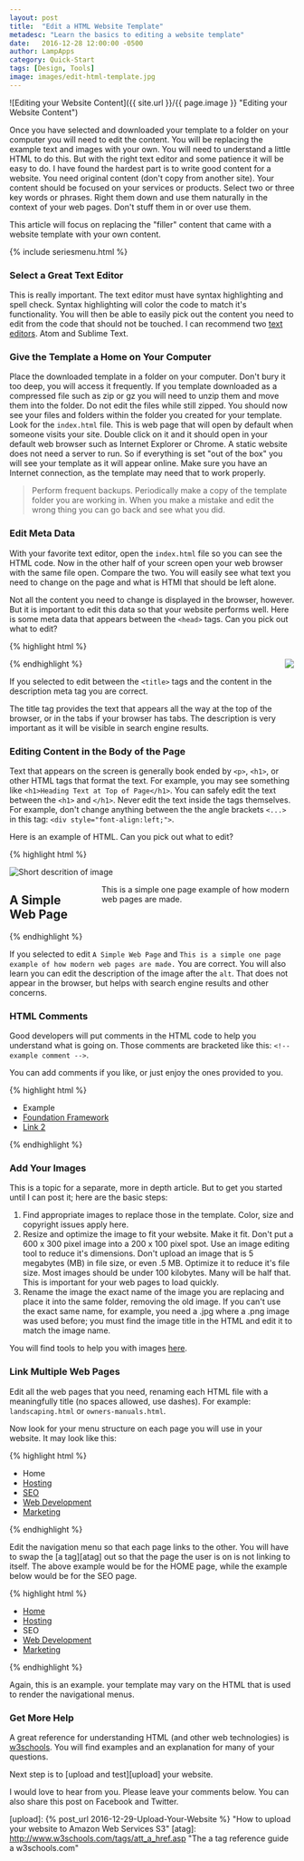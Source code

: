 ```yaml
---
layout: post
title:  "Edit a HTML Website Template"
metadesc: "Learn the basics to editing a website template"
date:   2016-12-28 12:00:00 -0500
author: LampApps
category: Quick-Start
tags: [Design, Tools]
image: images/edit-html-template.jpg
---
```


![Editing your Website Content]({{ site.url }}/{{ page.image }} "Editing your Website Content")

Once you have selected and downloaded your template to a folder on your computer you will need to edit the content. You will be replacing the example text and images with your own. You will need to understand a little HTML to do this. But with the right text editor and some patience it will be easy to do. I have found the hardest part is to write good content for a website. You need original content (don't copy from another site). Your content should be focused on your services or products. Select two or three key words or phrases. Right them down and use them naturally in the context of your web pages. Don't stuff them in or over use them.

This article will focus on replacing the "filler" content that came with a website template with your own content.

<!--more-->

{% include seriesmenu.html %}

### Select a Great Text Editor

This is really important. The text editor must have syntax highlighting and spell check. Syntax highlighting will color the code to match it's functionality. You will then be able to easily pick out the content you need to edit from the code that should not be touched. I can recommend two [text editors][texteditors]. Atom and Sublime Text.

### Give the Template a Home on Your Computer

Place the downloaded template in a folder on your computer. Don't bury it too deep, you will access it frequently. If you template downloaded as a compressed file such as zip or gz you will need to unzip them and move them into the folder. Do not edit the files while still zipped. You should now see your files and folders within the folder you created for your template. Look for the `index.html` file. This is web page that will open by default when someone visits your site. Double click on it and it should open in your default web browser such as Internet Explorer or Chrome. A static website does not need a server to run. So if everything is set "out of the box" you will see your template as it will appear online. Make sure you have an Internet connection, as the template may need that to work properly.

> Perform frequent backups. Periodically make a copy of the template folder you are working in. When you make a mistake and edit the wrong thing you can go back and see what you did.

### Edit Meta Data

With your favorite text editor, open the `index.html` file so you can see the HTML code. Now in the other half of your screen open your web browser with the same file open. Compare the two. You will easily see what text you need to change on the page and what is HTMl that should be left alone.

Not all the content you need to change is displayed in the browser, however. But it is important to edit this data so that your website performs well. Here is some meta data that appears between the `<head>` tags. Can you pick out what to edit?

{% highlight html %}
<head>
    <meta charset="utf-8" />
    <meta name="viewport" content="width=device-width, initial-scale=1.0" />
    <title>Example Web Page - Appears at the top of the browser</title>
    <meta name="description" content="This should describe the contents of the page.">
    <link rel="stylesheet" href="http://dhbhdrzi4tiry.cloudfront.net/cdn/sites/foundation.min.css">
</head>
{% endhighlight %}

<div style="margin-bottom: 25px; float: right; margin-left: 20px;">  
<a href="https://www.amazon.com/Smarter-Way-Learn-HTML-CSS-ebook/dp/B00ULX5FT2/ref=as_li_ss_il?ie=UTF8&qid=1486319569&sr=8-2&keywords=learn+html&linkCode=li3&tag=lampapps-20&linkId=75a74f05f041e3dda03ec981bacf18e4" target="_blank"><img border="0" src="//ws-na.amazon-adsystem.com/widgets/q?_encoding=UTF8&ASIN=B00ULX5FT2&Format=_SL250_&ID=AsinImage&MarketPlace=US&ServiceVersion=20070822&WS=1&tag=lampapps-20" ></a><img src="https://ir-na.amazon-adsystem.com/e/ir?t=lampapps-20&l=li3&o=1&a=B00ULX5FT2" width="1" height="1" border="0" alt="" style="border:none !important; margin:0px !important;" />
</div>

If you selected to edit between the `<title>` tags and the content in the description meta tag you are correct.

The title tag provides the text that appears all the way at the top of the browser, or in the tabs if your browser has tabs. The description is very important as it will be visible in search engine results.

### Editing Content in the Body of the Page

Text that appears on the screen is generally book ended by `<p>`, `<h1>`, or other HTML tags that format the text. For example, you may see something like `<h1>Heading Text at Top of Page</h1>`.  You can safely edit the text between the `<h1>` and `</h1>`. Never edit the text inside the tags themselves. For example, don't change anything between the the angle brackets `<...>` in this tag: `<div style="font-align:left;">`.

Here is an example of HTML. Can you pick out what to edit?

{% highlight html %}
<div class="row">
    <div class="medium-6 columns medium-push-6">
        <img class="thumbnail" alt="Short descrition of image" src="/images/exmpleimage.jpg">
    </div>
    <div class="medium-6 columns medium-pull-6">
        <h2>A Simple Web Page</h2>
        <p>This is a simple one page example of how modern web pages are made.</p>
    </div>
</div>
{% endhighlight %}

If you selected to edit `A Simple Web Page` and `This is a simple one page example of how modern web pages are made.` You are correct. You will also learn you can edit the description of the image after the `alt`. That does not appear in the browser, but helps with search engine results and other concerns.

### HTML Comments

Good developers will put comments in the HTML code to help you understand what is going on. Those comments are bracketed like this: `<!-- example comment -->`.

You can add comments if you like, or just enjoy the ones provided to you.

{% highlight html %}
    <!-- Start Top Navigation Bar -->
    <div class="top-bar">
      <div class="top-bar-left">
        <ul class="menu">
          <li class="menu-text">Example</li>
          <li><a href="http://foundation.zurb.com/">Foundation Framework</a></li>
          <li><a href="/link2.html">Link 2</a></li>
        </ul>
      </div>
    </div>
    <!-- End Top Navigation Bar -->
{% endhighlight %}

### Add Your Images

This is a topic for a separate, more in depth article. But to get you started until I can post it; here are the basic steps:

1. Find appropriate images to replace those in the template. Color, size and copyright issues apply here.
2. Resize and optimize the image to fit your website. Make it fit. Don't put a 600 x 300 pixel image into a 200 x 100 pixel spot. Use an image editing tool to reduce it's dimensions. Don't upload an image that is 5 megabytes (MB) in file size, or even .5 MB. Optimize it to reduce it's file size. Most images should be under 100 kilobytes. Many will be half that. This is important for your web pages to load quickly.
3. Rename the image the exact name of the image you are replacing and place it into the same folder, removing the old image. If you can't use the exact same name, for example, you need a .jpg where a .png image was used before; you must find the image title in the HTML and edit it to match the image name.

You will find tools to help you with images [here][graphics].

### Link Multiple Web Pages

Edit all the web pages that you need, renaming each HTML file with a meaningfully title (no spaces allowed, use dashes). For example: `landscaping.html` or `owners-manuals.html`.

Now look for your menu structure on each page you will use in your website. It may look like this:

{% highlight html %}
    <!-- Start Top Navigation Bar -->
    <div class="top-bar">
      <div class="top-bar-left">
        <ul class="menu">
          <li class="menu-text">Home</li>
          <li><a href="/hosting.html">Hosting</a></li>
          <li><a href="/seo.html">SEO</a></li>
          <li><a href="/development.html">Web Development</a></li>
          <li><a href="/marketing.html">Marketing</a></li>
        </ul>
      </div>
    </div>
    <!-- End Top Navigation Bar -->
{% endhighlight %}

Edit the navigation menu so that each page links to the other. You will have to swap the [a tag][atag] out so that the page the user is on is not linking to itself. The above example would be for the HOME page, while the example below would be for the SEO page.

{% highlight html %}
    <!-- Start Top Navigation Bar -->
    <div class="top-bar">
      <div class="top-bar-left">
        <ul class="menu">
          <li><a href="/index.html">Home</li>
          <li><a href="/hosting.html">Hosting</a></li>
          <li class="menu-text">SEO</li>
          <li><a href="/development.html">Web Development</a></li>
          <li><a href="/marketing.html">Marketing</a></li>
        </ul>
      </div>
    </div>
    <!-- End Top Navigation Bar -->
{% endhighlight %}


Again, this is an example. your template may vary on the HTML that is used to render the navigational menus.

### Get More Help

A great reference for understanding HTML (and other web technologies) is [w3schools][w3schools]. You will find examples and an explanation for many of your questions.

Next step is to [upload and test][upload] your website.

I would love to hear from you. Please leave your comments below. You can also share this post on Facebook and Twitter.  

[texteditors]: /resources.html#Development "Website resources and tools"
[w3schools]: http://www.w3schools.com/html/default.asp "Learn HTML at w3Schools"
[graphics]: /resources.html#Graphics "Graphic tools and resources"
[upload]: {% post_url 2016-12-29-Upload-Your-Website %} "How to upload your website to Amazon Web Services S3"
[atag]: http://www.w3schools.com/tags/att_a_href.asp "The a tag reference guide a w3schools.com"
